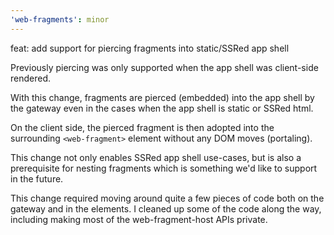 ```yaml
---
'web-fragments': minor
---
```


feat: add support for piercing fragments into static/SSRed app shell

Previously piercing was only supported when the app shell was client-side rendered.

With this change, fragments are pierced (embedded) into the app shell by the gateway even in the cases when the app shell is static or SSRed html.

On the client side, the pierced fragment is then adopted into the surrounding `<web-fragment>` element without any DOM moves (portaling).

This change not only enables SSRed app shell use-cases, but is also a prerequisite for nesting fragments which is something we'd like to support in the future.

This change required moving around quite a few pieces of code both on the gateway and in the elements.
I cleaned up some of the code along the way, including making most of the web-fragment-host APIs private.
